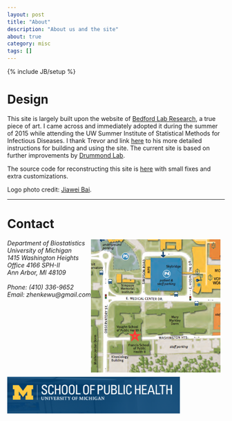 ```yaml
---
layout: post
title: "About"
description: "About us and the site"
about: true
category: misc
tags: []
---
```

{% include JB/setup %}

<div class="bigspacer"></div>
<div class="bigspacer"></div>

<a name="about"></a>

# Design


This site is largely built upon the website of [Bedford Lab Research](http://bedford.io/), a true piece of art. I came across and immediately adopted it during the summer of 2015 while attending the UW Summer Institute of Statistical Methods for Infectious Diseases. I thank Trevor and link [here](http://bedford.io/misc/about/) to his more detailed instructions for building and using the site. The current site is based on further improvements by [Drummond Lab](http://drummondlab.org/). 

The source code for reconstructing this site is [here](https://github.com/zhenkewu/zhenkewu.github.io) with small
fixes and extra customizations.

Logo photo credit: [Jiawei Bai](http://www.biostat.jhsph.edu/~jbai/index.html).

<div class="bigspacer"></div>
<hr/>
<div class="bigspacer"></div>


<a name="contact"></a>

# Contact

<!-- [<img style="float:right;margin:0 10px 10px 0" src="/assets/images/jhsph-map.png">](https://goo.gl/7O9bZp =300x) -->

[<img src="/assets/images/umich-sph-map.png" alt="jhsph-map" style="width: 300px; float:right; margin:0 10px 10px 0"/>](http://goo.gl/HXM9Pi)

<address>
  Department of Biostatistics<br>
  University of Michigan<br>
  1415 Washington Heights<br> 
  Office 4166 SPH-II<br>
  Ann Arbor, MI 48109<br>
  <br>
  Phone: (410) 336-9652<br>
  Email: zhenkewu<span style="display:none">obfuscate</span>@gmail.com<br>
</address>

[<img src="/assets/images/umich-sph-logo.png" alt="jhsph-map" style="width: 400px; float:left; margin:0 10px 10px 0"/>](http://www.sph.umich.edu)

<div class="bigspacer"></div>
<div class="bigspacer"></div>
<div class="bigspacer"></div>




